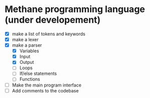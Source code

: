 # Methane programming language (under developement)

- [x] make a list of tokens and keywords
- [x] make a lexer
- [x] make a parser
  - [x] Variables
  - [x] Input
  - [x] Output
  - [ ] Loops
  - [ ] If/else statements
  - [ ] Functions
- [ ] Make the main program interface
- [ ] Add comments to the codebase

